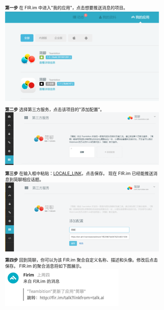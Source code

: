 
**第一步** 在 FIR.im 中进入"我的应用"，点击想要推送消息的项目。
![](images/inte-guide/sample-firim-1.png)

**第二步** 选择第三方服务，点击该项目的"添加配置"。
![](images/inte-guide/sample-firim-2.png)

**第三步** 在输入框中粘贴：[LOCALE_LINK](LOCALE_LINK)，点击保存。
现在 FIR.im 已经能推送消息到简聊相应话题。
![](images/inte-guide/sample-firim-3.png)

**第四步** 回到简聊，你可以为该 FIR.im 聚合自定义名称、描述和头像。修改后点击保存。
FIR.im 的聚合消息将如下图展示。
![](images/inte-guide/notice-firim.png)
